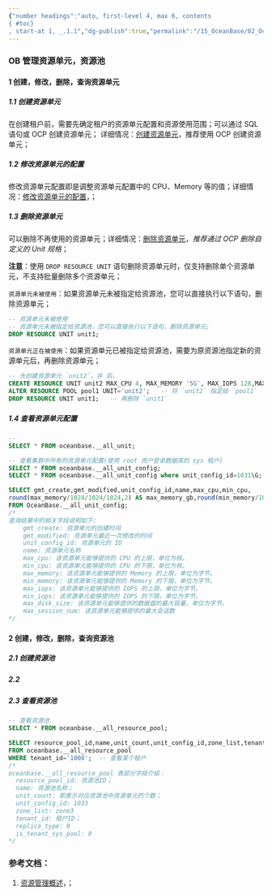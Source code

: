 ```yaml
---
{"number headings":"auto, first-level 4, max 6, contents
{ #toc}
, start-at 1, _.1.1","dg-publish":true,"permalink":"/15_OceanBase/02_OceanBase 基本操作/集群和多租户管理/管理资源/OB 管理资源单元，资源池/","dgPassFrontmatter":true}
---
```



### OB 管理资源单元，资源池
#### 1 创建，修改，删除，查询资源单元

##### 1.1 创建资源单元
在创建租户前，需要先确定租户的资源单元配置和资源使用范围；可以通过 SQL 语句或 OCP 创建资源单元；
详细情况：[创建资源单元](https://www.oceanbase.com/docs/enterprise-oceanbase-database-cn-10000000000944863)，推荐使用 OCP 创建资源单元；

##### 1.2 修改资源单元的配置
修改资源单元配置即是调整资源单元配置中的 CPU、Memory 等的值；详细情况：[修改资源单元的配置](https://www.oceanbase.com/docs/enterprise-oceanbase-database-cn-10000000000946268)，；

##### 1.3 删除资源单元
可以删除不再使用的资源单元；详细情况：[删除资源单元](https://www.oceanbase.com/docs/enterprise-oceanbase-database-cn-10000000000946332)，*推荐通过 OCP 删除自定义的 Unit 规格*；

**注意**：使用 `DROP RESOURCE UNIT` 语句删除资源单元时，仅支持删除单个资源单元，不支持批量删除多个资源单元；


`资源单元未被使用`：如果资源单元未被指定给资源池，您可以直接执行以下语句，删除资源单元；
```sql
-- 资源单元未被使用
-- 资源单元未被指定给资源池，您可以直接执行以下语句，删除资源单元;
DROP RESOURCE UNIT unit1;
```


`资源单元正在被使用`：如果资源单元已被指定给资源池，需要为原资源池指定新的资源单元后，再删除资源单元；
```sql
-- 先创建资源单元 `unit2`，并 后，
CREATE RESOURCE UNIT unit2 MAX_CPU 4, MAX_MEMORY '5G', MAX_IOPS 128,MAX_DISK_SIZE '10G', MAX_SESSION_NUM 64, MIN_CPU=4, MIN_MEMORY= '5G', MIN_IOPS=128;
ALTER RESOURCE POOL pool1 UNIT='unit2';   -- 将 `unit2` 指定给 `pool1`
DROP RESOURCE UNIT unit1;   -- 再删除 `unit1`
```

##### 1.4 查看资源单元配置
```sql
-- 
SELECT * FROM oceanbase.__all_unit;

-- 查看集群中所有的资源单元配置(使用 root 用户登录数据库的 sys 租户)
SELECT * FROM oceanbase.__all_unit_config;
SELECT * FROM oceanbase.__all_unit_config where unit_config_id=1031\G;

SELECT gmt_create,gmt_modified,unit_config_id,name,max_cpu,min_cpu,  
round(max_memory/1024/1024/1024,2) AS max_memory_gb,round(min_memory/1024/1024/1024,2) AS min_memory_gb ,max_iops,min_iops,max_disk_size,max_session_num  
FROM OceanBase.__all_unit_config;  
/*
查询结果中的相关字段说明如下:
	gmt_create: 资源单元的创建时间
	gmt_modified: 资源单元最近一次修改的时间
	unit_config_id: 资源单元的 ID
	name: 资源单元名称
	max_cpu: 该资源单元能够提供的 CPU 的上限，单位为核。
	min_cpu: 该资源单元能够提供的 CPU 的下限，单位为核。
	max_memory: 该资源单元能够提供的 Memory 的上限，单位为字节。
	min_memory: 该资源单元能够提供的 Memory 的下限，单位为字节。
	max_iops: 该资源单元能够提供的 IOPS 的上限，单位为字节。
	min_iops: 该资源单元能够提供的 IOPS 的下限，单位为字节。
	max_disk_size: 该资源单元能够提供的数据盘的最大容量，单位为字节。
	max_session_num: 该资源单元能够提供的最大会话数
*/
```

#### 2 创建，修改，删除，查询资源池
##### 2.1 创建资源池

##### 2.2 

##### 2.3 查看资源池
```sql
-- 查看资源池
SELECT * FROM oceanbase.__all_resource_pool;

SELECT resource_pool_id,name,unit_count,unit_config_id,zone_list,tenant_id,replica_type,is_tenant_sys_pool
FROM oceanbase.__all_resource_pool 
WHERE tenant_id='1008';  -- 查看某个租户
/* 
oceanbase.__all_resource_pool 表部分字段介绍：
  resource_pool_id: 资源池ID；
  name: 资源池名称；
  unit_count: 即表示对应资源池中资源单元的个数；
  unit_config_id: 1033
  zone_list: zone3
  tenant_id: 租户ID；
  replica_type: 0
  is_tenant_sys_pool: 0
*/
```



### 参考文档：
1. [资源管理概述](https://www.oceanbase.com/docs/enterprise-oceanbase-database-cn-10000000000944862)，；
